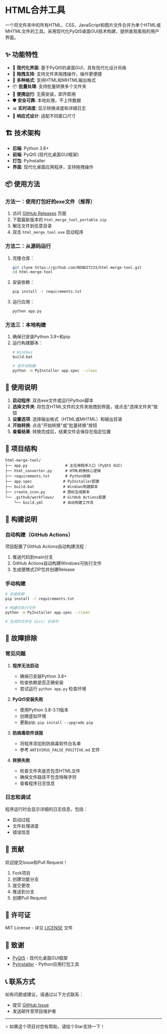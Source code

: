 # HTML合并工具

一个将文件夹中的所有HTML、CSS、JavaScript和图片文件合并为单个HTML或MHTML文件的工具。采用现代化PyQt5桌面GUI技术构建，提供直观美观的用户界面。

## ✨ 功能特性

- 🎨 **现代化界面**: 基于PyQt5的桌面GUI，具有现代化设计风格
- 📁 **拖拽支持**: 支持文件夹拖拽操作，操作更便捷
- 🔄 **多种格式**: 支持HTML和MHTML输出格式
- 📦 **批量处理**: 支持批量转换多个文件夹
- 🚀 **便携运行**: 无需安装，即开即用
- 🛡️ **安全可靠**: 本地处理，不上传数据
- 📊 **实时进度**: 显示转换进度和详细日志
- 📱 **响应式设计**: 适配不同窗口尺寸

## 🏗️ 技术架构

- **后端**: Python 3.8+
- **前端**: PyQt5 (现代化桌面GUI框架)
- **打包**: PyInstaller
- **界面**: 现代化桌面应用程序，支持拖拽操作

## 📦 使用方法

### 方法一：使用打包好的exe文件（推荐）

1. 访问 [GitHub Releases](https://github.com/BENDIT233/html-merge-tool/releases) 页面
2. 下载最新版本的 `html_merge_tool_portable.zip`
3. 解压文件到任意目录
4. 双击 `html_merge_tool.exe` 启动程序

### 方法二：从源码运行

1. 克隆仓库：
   ```bash
   git clone https://github.com/BENDIT233/html-merge-tool.git
   cd html-merge-tool
   ```

2. 安装依赖：
   ```bash
   pip install -r requirements.txt
   ```

3. 运行应用：
   ```bash
   python app.py
   ```

### 方法三：本地构建

1. 确保已安装Python 3.8+和pip
2. 运行构建脚本：
   ```bash
   # Windows
   build.bat
   
   # 或手动构建
   python -m PyInstaller app.spec --clean
   ```

## 🎯 使用说明

1. **启动程序**: 双击exe文件或运行Python脚本
2. **选择文件夹**: 将包含HTML文件的文件夹拖拽到界面，或点击"选择文件夹"按钮
3. **设置选项**: 选择输出格式（HTML或MHTML）和输出目录
4. **开始转换**: 点击"开始转换"或"批量转换"按钮
5. **查看结果**: 转换完成后，结果文件会保存在指定位置

## 📁 项目结构

```
html-merge-tool/
├── app.py                 # 主应用程序入口 (PyQt5 GUI)
├── html_converter.py      # HTML转换核心逻辑
├── requirements.txt       # Python依赖
├── app.spec              # PyInstaller配置
├── build.bat             # Windows构建脚本
├── create_icon.py        # 图标生成脚本
└── .github/workflows/    # GitHub Actions配置
    └── build.yml         # 自动构建工作流
```

## 🔧 构建说明

### 自动构建（GitHub Actions）

项目配置了GitHub Actions自动构建流程：

1. 推送代码到main分支
2. GitHub Actions自动构建Windows可执行文件
3. 生成便携式ZIP包并创建Release

### 手动构建

```bash
# 安装依赖
pip install -r requirements.txt

# 构建可执行文件
python -m PyInstaller app.spec --clean

# 生成的文件在 dist/ 目录中
```

## 🐛 故障排除

### 常见问题

1. **程序无法启动**
   - 确保已安装Python 3.8+
   - 检查依赖是否正确安装
   - 尝试运行 `python app.py` 检查环境

2. **PyQt5安装失败**
   - 使用Python 3.8-3.11版本
   - 创建虚拟环境
   - 更新pip: `pip install --upgrade pip`

3. **防病毒软件误报**
   - 将程序添加到防病毒软件白名单
   - 参考 `ANTIVIRUS_FALSE_POSITIVE.md` 文件

4. **转换失败**
   - 检查文件夹是否包含HTML文件
   - 确保文件路径不包含特殊字符
   - 查看程序日志信息

### 日志和调试

程序运行时会显示详细的日志信息，包括：
- 启动过程
- 文件处理进度
- 错误信息

## 🤝 贡献

欢迎提交Issue和Pull Request！

1. Fork项目
2. 创建功能分支
3. 提交更改
4. 推送到分支
5. 创建Pull Request

## 📄 许可证

MIT License - 详见 [LICENSE](LICENSE) 文件

## 🙏 致谢

- [PyQt5](https://www.riverbankcomputing.com/software/pyqt/) - 现代化桌面GUI框架
- [PyInstaller](https://pyinstaller.org/) - Python应用打包工具

## 📞 联系方式

如有问题或建议，请通过以下方式联系：

- 提交 [GitHub Issue](https://github.com/BENDIT233/html-merge-tool/issues)
- 发送邮件至项目维护者

---

⭐ 如果这个项目对您有帮助，请给个Star支持一下！
